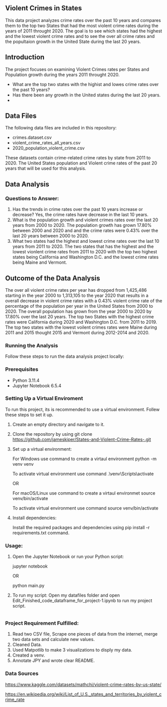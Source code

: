 ## Violent Crimes in States 

This data project analyzes crime rates over the past 10 years and compares them to the top two States that had the most violent crime rates during the years of 2011 throught 2020. The goal is to see which states had the highest and the lowest violent crime rates and to see the over all crime rates and the popultaion growth in the United State during the last 20 years.

## Introduction

The project focuses on examining Violent Crimes rates per States and Population growth during the years 2011 throught 2020.
- What are the top two states with the highist and lowes crime rates over the past 10 years?
- Has there been any growth in the United states during the last 20 years. 
- 

## Data Files

The following data files are included in this repository:
- crimes.dataset.csv
- violent_crime_rates_all_years.csv
- 2020_population_violent_crime.csv

These datasets contain crime-related crime rates by state from 2011 to 2020. The United States population and Violent crime rates of the past 20 years that will be used for this analysis.

## Data Analysis

### Questions to Answer:
1. Has the trends in crime rates over the past 10 years increase or decrease? 
Yes, the crime rates have decrease in the last 10 years.
2. What is the population growth and violent crimes rates over the last 20 years from 2000 to 2020.
The population growth has grown 17.80% between 2000 and 2020 and and the crime rates were 0.43% over the last 20 years between 2000 to 2020. 
3. What two states had the highest and lowest crime rates over the last 10 years from 2011 to 2020.
 The two states that has the highest and the lowest vionlent crime rates from 2011 to 2020 with the top two highest states being California and Washington D.C. and the lowest crime rates being Maine and Vermont.

## Outcome of the Data Analysis

The over all violent crime rates per year has dropped from 1,425,486 starting in the year 2000 to 1,313,105 to the year 2020 that 
results in a overall decrease in violent crime rates with a 0.43% violent crime rate of the percentage of the population per year in the United States from 2000 to 2020. The overall population has grown from the year 2000 to 2020 by 17.80% over the last 20 years. The top two States with the highest crime rates were California during 2020 and Washington D.C. from 2011 to 2019. The top two states with the lowest voilent crimes rates were Maine during 2011 and 2015 thought 2015 and Vermont during 2012-2014 and 2020.


### Running the Analysis

Follow these steps to run the data analysis project locally:

### Prerequisites
- Python 3.11.4
- Jupyter Notebook 6.5.4

### Setting Up a Virtual Enviroment
To run this project, its is recommended to use a virtual environment.
Follew these steps to set it up.

1. Create an empty directory and navigate to it.

2. Clone the repository by using
    git clone https://github.com/jameskiper/States-and-Violent-Crime-Rates-.git
    
    
3. Set up a virtual environment: 

    For Windows use command to create a virtaul environment
     python -m venv venv
    
    To activate virtual environment use command
    .\venv\Scripts\activate 

    OR

    For macOS/Linux use command to create a virtaul environmet
    source venv/bin/activate 

    To activate virtual environment use command
    source venv/bin/activate
    

4. Install dependencies:

    Install the required packages and dependencies using
    pip install -r requirements.txt command.

### Usage:

1. Open the Jupyter Notebook or run your Python script:

    
    jupyter notebook  

     OR

    python main.py  
    

2. To run my script:
     Open my datafiles folder and open Edit_Finished_code_dataframe_for_project-1.ipynb to run my project script.
    ```

### Project Requirement Fulfilled:

1. Read two CSV file, Scrape one pieces of data from the internet, merge two data sets and calculate new values.
2. Cleaned Data.
3. Used Matpotlib to make 3 visualizations to disply my data.
4. Created a venv.
5. Annotate JPY and wrote clear README. 

### Data Sources 

https://www.kaggle.com/datasets/mathchi/violent-crime-rates-by-us-state/

https://en.wikipedia.org/wiki/List_of_U.S._states_and_territories_by_violent_crime_rate